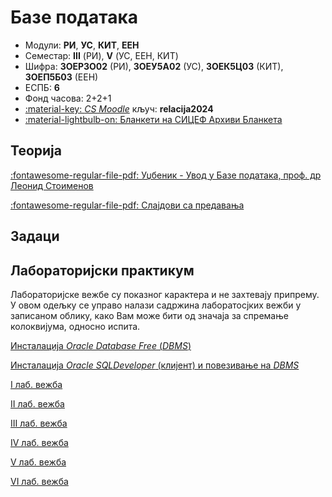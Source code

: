 # Базе података

- Модули: **РИ**, **УС**, **КИТ**, **ЕЕН**
- Семестар: **III** (РИ), **V** (УС, ЕЕН, КИТ)
- Шифра: **3ОЕР3О02** (РИ), **3ОЕУ5А02** (УС), **3ОЕК5Ц03** (КИТ), **3ОЕП5Б03** (ЕЕН)
- ЕСПБ: **6**
- Фонд часова: 2+2+1
- [:material-key: *CS Moodle*](https://cs.elfak.ni.ac.rs/nastava/course/view.php?id=4) кључ: **relacija2024**
- [:material-lightbulb-on: Бланкети на СИЦЕФ Архиви Бланкета](https://blanketi.sicef.info/elfak/17-baze-podataka)

## Теорија

[:fontawesome-regular-file-pdf: Уџбеник - Увод у Базе података, проф. др Леонид Стоименов](../../assets/Leonid_Stoimenov_Uvod_u_Baze_podataka.pdf)

[:fontawesome-regular-file-pdf: Слајдови са предавања](../../assets/БП_предавања.pdf)

## Задаци



## Лабораторијски практикум

Лабораторијске вежбе су показног карактера и не захтевају припрему. У овом одељку се управо налази садржина лаборатосјких вежби у записаном облику, како Вам може бити од значаја за спремање колоквијума, односно испита.

[Инсталација *Oracle Database Free* (*DBMS*)](./oracle-database-free.md)

[Инсталација *Oracle SQLDeveloper* (клијент) и повезивање на *DBMS*](./oracle-sqldeveloper.md)

[I лаб. вежба](./1.md)

[II лаб. вежба](./2.md)

[III лаб. вежба](./3.md)

[IV лаб. вежба](./4.md)

[V лаб. вежба](./5.md)

[VI лаб. вежба](./6.md)

